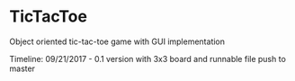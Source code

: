 # TicTacToe
Object oriented tic-tac-toe game with GUI implementation

Timeline: 
09/21/2017 - 0.1 version with 3x3 board and runnable file push to master 
